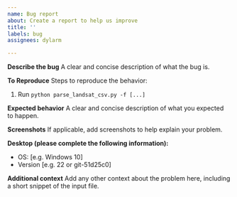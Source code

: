 ```yaml
---
name: Bug report
about: Create a report to help us improve
title: ''
labels: bug
assignees: dylarm

---
```


**Describe the bug**
A clear and concise description of what the bug is.

**To Reproduce**
Steps to reproduce the behavior:
1. Run `python parse_landsat_csv.py -f [...]`

**Expected behavior**
A clear and concise description of what you expected to happen.

**Screenshots**
If applicable, add screenshots to help explain your problem.

**Desktop (please complete the following information):**
 - OS: [e.g. Windows 10]
 - Version [e.g. 22 or git-51d25c0]

**Additional context**
Add any other context about the problem here, including a short snippet of the input file.
